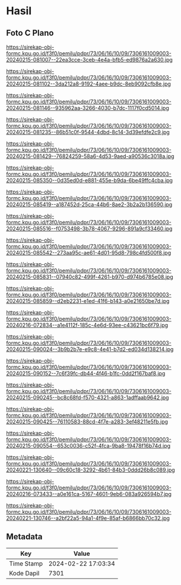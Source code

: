 # Hasil

## Foto C Plano

https://sirekap-obj-formc.kpu.go.id/f3f0/pemilu/pdpr/73/06/16/10/09/7306161009003-20240215-081007--22ea3cce-3ceb-4e4a-bfb5-ed9876a2a630.jpg

https://sirekap-obj-formc.kpu.go.id/f3f0/pemilu/pdpr/73/06/16/10/09/7306161009003-20240215-081102--3da212a8-9192-4aee-b9dc-8eb9092cfb8e.jpg

https://sirekap-obj-formc.kpu.go.id/f3f0/pemilu/pdpr/73/06/16/10/09/7306161009003-20240215-081146--935962aa-3266-4030-b7dc-1117f0cd5014.jpg

https://sirekap-obj-formc.kpu.go.id/f3f0/pemilu/pdpr/73/06/16/10/09/7306161009003-20240215-081235--86b51c0f-9544-4dbd-8c14-3d39efdfe2c9.jpg

https://sirekap-obj-formc.kpu.go.id/f3f0/pemilu/pdpr/73/06/16/10/09/7306161009003-20240215-081429--76824259-58a6-4d53-9aed-a90536c3018a.jpg

https://sirekap-obj-formc.kpu.go.id/f3f0/pemilu/pdpr/73/06/16/10/09/7306161009003-20240215-085350--0d35ed0d-e881-455e-b9da-6be49ffc4cba.jpg

https://sirekap-obj-formc.kpu.go.id/f3f0/pemilu/pdpr/73/06/16/10/09/7306161009003-20240215-085419--a187452d-25ca-44b6-8ae2-3b2a2b136590.jpg

https://sirekap-obj-formc.kpu.go.id/f3f0/pemilu/pdpr/73/06/16/10/09/7306161009003-20240215-085516--f0753498-3b78-4067-9296-891a9cf33460.jpg

https://sirekap-obj-formc.kpu.go.id/f3f0/pemilu/pdpr/73/06/16/10/09/7306161009003-20240215-085542--273aa95c-ae61-4d01-95d8-798c4fd500f8.jpg

https://sirekap-obj-formc.kpu.go.id/f3f0/pemilu/pdpr/73/06/16/10/09/7306161009003-20240215-085831--07940c82-499f-4261-b970-d974b6785e08.jpg

https://sirekap-obj-formc.kpu.go.id/f3f0/pemilu/pdpr/73/06/16/10/09/7306161009003-20240215-085859--d2eb2231-e1ed-41f6-b143-a0e21650be7d.jpg

https://sirekap-obj-formc.kpu.go.id/f3f0/pemilu/pdpr/73/06/16/10/09/7306161009003-20240216-072834--a1e4112f-185c-4e6d-93ee-c43621bc6f79.jpg

https://sirekap-obj-formc.kpu.go.id/f3f0/pemilu/pdpr/73/06/16/10/09/7306161009003-20240215-090024--3b9b2b7e-e9c8-4e41-b7d2-ed034d138214.jpg

https://sirekap-obj-formc.kpu.go.id/f3f0/pemilu/pdpr/73/06/16/10/09/7306161009003-20240215-090152--7c6f39fc-db44-4f46-b1fc-0dd2f167baf8.jpg

https://sirekap-obj-formc.kpu.go.id/f3f0/pemilu/pdpr/73/06/16/10/09/7306161009003-20240215-090245--bc8c68fd-f570-4321-a863-1adffaab9642.jpg

https://sirekap-obj-formc.kpu.go.id/f3f0/pemilu/pdpr/73/06/16/10/09/7306161009003-20240215-090425--76110583-88cd-4f7e-a283-3ef48211e5fb.jpg

https://sirekap-obj-formc.kpu.go.id/f3f0/pemilu/pdpr/73/06/16/10/09/7306161009003-20240215-090554--653c0036-c52f-4fca-9ba8-19478f16b74d.jpg

https://sirekap-obj-formc.kpu.go.id/f3f0/pemilu/pdpr/73/06/16/10/09/7306161009003-20240221-130640--09c60c18-3292-4b61-84b3-0ddd26b8c089.jpg

https://sirekap-obj-formc.kpu.go.id/f3f0/pemilu/pdpr/73/06/16/10/09/7306161009003-20240216-073433--a0e161ca-5167-4601-9eb6-083a926594b7.jpg

https://sirekap-obj-formc.kpu.go.id/f3f0/pemilu/pdpr/73/06/16/10/09/7306161009003-20240221-130746--a2bf22a5-94a1-4f9e-85af-b6866bb70c32.jpg


## Metadata

| Key        | Value               |
| ---------- | ------------------- |
| Time Stamp | 2024-02-22 17:03:34 |
| Kode Dapil | 7301                |



